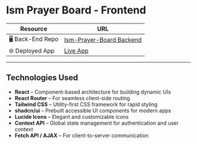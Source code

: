 # Ism Prayer Board - Frontend

| Resource | URL |
|---------|-----|
| 🖥️ Back-End Repo | [Ism-Prayer-Board Backend](https://github.com/clairecleverlamb/ism-prayer-board-backend) |
| 🌐 Deployed App | [Live App](https://ism-prayer-board-frontend.vercel.app/) |

---

##  Technologies Used

- **React** – Component-based architecture for building dynamic UIs
- **React Router** – For seamless client-side routing
- **Tailwind CSS** – Utility-first CSS framework for rapid styling
- **shadcn/ui** – Prebuilt accessible UI components for modern apps
- **Lucide Icons** – Elegant and customizable icons
- **Context API** – Global state management for authentication and user context
- **Fetch API / AJAX** – For client-to-server communication

